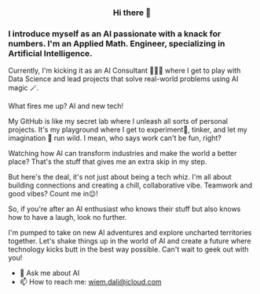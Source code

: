 ### <center> Hi there 👋 </center>
### I introduce myself as an AI passionate with a knack for numbers. I'm an  Applied Math. Engineer, specializing in Artificial Intelligence. 
Currently, I'm kicking it as an AI Consultant 👨🏻‍🏫 where I get to play with Data Science and lead projects that solve real-world problems using AI magic 🪄.

What fires me up? AI and new tech! 

My GitHub is like my secret lab where I unleash all sorts of personal projects. It's my playground where I get to experiment🧪, tinker, and let my imagination 💭 run wild. I mean, who says work can't be fun, right?

Watching how AI can transform industries and make the world a better place? That's the stuff that gives me an extra skip in my step.

But here's the deal, it's not just about being a tech whiz. I'm all about building connections and creating a chill, collaborative vibe. Teamwork and good vibes? Count me in😉! 

So, if you're after an AI enthusiast who knows their stuff but also knows how to have a laugh, look no further.

I'm pumped to take on new AI adventures and explore uncharted territories together. Let's shake things up in the world of AI and create a future where technology kicks butt in the best way possible. Can't wait to geek out with you!


- 💬 Ask me about AI
- 📫 How to reach me: wiem.dali@icloud.com
